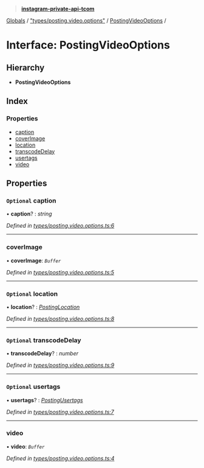> **[instagram-private-api-tcom](../README.md)**

[Globals](../README.md) / ["types/posting.video.options"](../modules/_types_posting_video_options_.md) / [PostingVideoOptions](_types_posting_video_options_.postingvideooptions.md) /

# Interface: PostingVideoOptions

## Hierarchy

* **PostingVideoOptions**

## Index

### Properties

* [caption](_types_posting_video_options_.postingvideooptions.md#optional-caption)
* [coverImage](_types_posting_video_options_.postingvideooptions.md#coverimage)
* [location](_types_posting_video_options_.postingvideooptions.md#optional-location)
* [transcodeDelay](_types_posting_video_options_.postingvideooptions.md#optional-transcodedelay)
* [usertags](_types_posting_video_options_.postingvideooptions.md#optional-usertags)
* [video](_types_posting_video_options_.postingvideooptions.md#video)

## Properties

### `Optional` caption

• **caption**? : *string*

*Defined in [types/posting.video.options.ts:6](https://github.com/cuonglnhust/instagram-private-api-tcom/blob/3e16058/src/types/posting.video.options.ts#L6)*

___

###  coverImage

• **coverImage**: *`Buffer`*

*Defined in [types/posting.video.options.ts:5](https://github.com/cuonglnhust/instagram-private-api-tcom/blob/3e16058/src/types/posting.video.options.ts#L5)*

___

### `Optional` location

• **location**? : *[PostingLocation](_types_posting_options_.postinglocation.md)*

*Defined in [types/posting.video.options.ts:8](https://github.com/cuonglnhust/instagram-private-api-tcom/blob/3e16058/src/types/posting.video.options.ts#L8)*

___

### `Optional` transcodeDelay

• **transcodeDelay**? : *number*

*Defined in [types/posting.video.options.ts:9](https://github.com/cuonglnhust/instagram-private-api-tcom/blob/3e16058/src/types/posting.video.options.ts#L9)*

___

### `Optional` usertags

• **usertags**? : *[PostingUsertags](_types_posting_options_.postingusertags.md)*

*Defined in [types/posting.video.options.ts:7](https://github.com/cuonglnhust/instagram-private-api-tcom/blob/3e16058/src/types/posting.video.options.ts#L7)*

___

###  video

• **video**: *`Buffer`*

*Defined in [types/posting.video.options.ts:4](https://github.com/cuonglnhust/instagram-private-api-tcom/blob/3e16058/src/types/posting.video.options.ts#L4)*